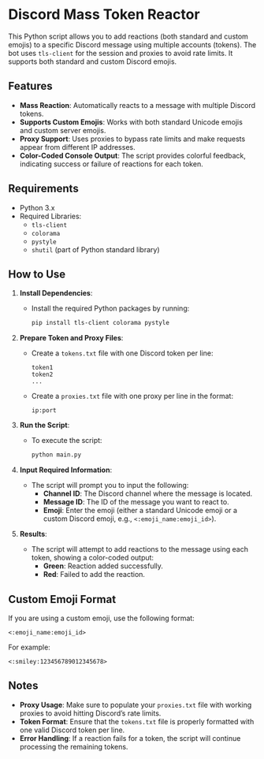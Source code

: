 # Discord Mass Token Reactor

This Python script allows you to add reactions (both standard and custom emojis) to a specific Discord message using multiple accounts (tokens). The bot uses `tls-client` for the session and proxies to avoid rate limits. It supports both standard and custom Discord emojis.

## Features

- **Mass Reaction**: Automatically reacts to a message with multiple Discord tokens.
- **Supports Custom Emojis**: Works with both standard Unicode emojis and custom server emojis.
- **Proxy Support**: Uses proxies to bypass rate limits and make requests appear from different IP addresses.
- **Color-Coded Console Output**: The script provides colorful feedback, indicating success or failure of reactions for each token.

## Requirements

- Python 3.x
- Required Libraries:
  - `tls-client`
  - `colorama`
  - `pystyle`
  - `shutil` (part of Python standard library)

## How to Use

1. **Install Dependencies**:
   - Install the required Python packages by running:
     ```bash
     pip install tls-client colorama pystyle
     ```

2. **Prepare Token and Proxy Files**:
   - Create a `tokens.txt` file with one Discord token per line:
     ```text
     token1
     token2
     ...
     ```
   - Create a `proxies.txt` file with one proxy per line in the format:
     ```text
     ip:port
     ```

3. **Run the Script**:
   - To execute the script:
     ```bash
     python main.py
     ```

4. **Input Required Information**:
   - The script will prompt you to input the following:
     - **Channel ID**: The Discord channel where the message is located.
     - **Message ID**: The ID of the message you want to react to.
     - **Emoji**: Enter the emoji (either a standard Unicode emoji or a custom Discord emoji, e.g., `<:emoji_name:emoji_id>`).

5. **Results**:
   - The script will attempt to add reactions to the message using each token, showing a color-coded output:
     - **Green**: Reaction added successfully.
     - **Red**: Failed to add the reaction.

## Custom Emoji Format

If you are using a custom emoji, use the following format:
```text
<:emoji_name:emoji_id>
```
For example:
```text
<:smiley:123456789012345678>
```

## Notes

- **Proxy Usage**: Make sure to populate your `proxies.txt` file with working proxies to avoid hitting Discord’s rate limits.
- **Token Format**: Ensure that the `tokens.txt` file is properly formatted with one valid Discord token per line.
- **Error Handling**: If a reaction fails for a token, the script will continue processing the remaining tokens.
